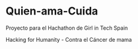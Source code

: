 # Quien-ama-Cuida

Proyecto para el Hachathon de Girl in Tech Spain

Hacking for Humanity - Contra el Cáncer de mama
